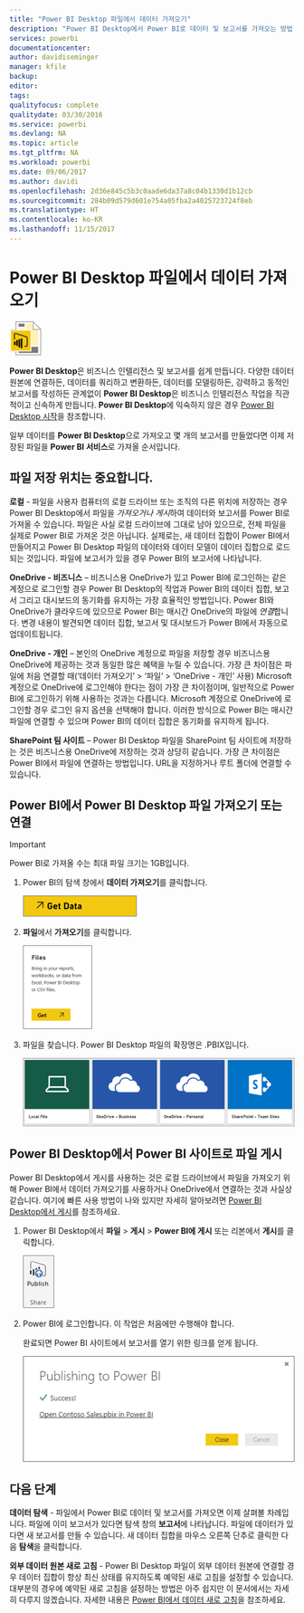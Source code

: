 ```yaml
---
title: "Power BI Desktop 파일에서 데이터 가져오기"
description: "Power BI Desktop에서 Power BI로 데이터 및 보고서를 가져오는 방법 알아보기"
services: powerbi
documentationcenter: 
author: davidiseminger
manager: kfile
backup: 
editor: 
tags: 
qualityfocus: complete
qualitydate: 03/30/2016
ms.service: powerbi
ms.devlang: NA
ms.topic: article
ms.tgt_pltfrm: NA
ms.workload: powerbi
ms.date: 09/06/2017
ms.author: davidi
ms.openlocfilehash: 2d36e845c5b3c0aade6da37a8c04b1330d1b12cb
ms.sourcegitcommit: 284b09d579d601e754a05fba2a4025723724f8eb
ms.translationtype: HT
ms.contentlocale: ko-KR
ms.lasthandoff: 11/15/2017
---
```

# <a name="get-data-from-power-bi-desktop-files"></a>Power BI Desktop 파일에서 데이터 가져오기
![](media/service-desktop-files/pbid_file_icon.png)

**Power BI Desktop**은 비즈니스 인텔리전스 및 보고서를 쉽게 만듭니다. 다양한 데이터 원본에 연결하든, 데이터를 쿼리하고 변환하든, 데이터를 모델링하든, 강력하고 동적인 보고서를 작성하든 관계없이 **Power BI Desktop**은 비즈니스 인텔리전스 작업을 직관적이고 신속하게 만듭니다. **Power BI Desktop**에 익숙하지 않은 경우 [Power BI Desktop 시작](desktop-getting-started.md)을 참조합니다.

일부 데이터를 **Power BI Desktop**으로 가져오고 몇 개의 보고서를 만들었다면 이제 저장된 파일을 **Power BI 서비스**로 가져올 순서입니다.

## <a name="where-your-file-is-saved-makes-a-difference"></a>파일 저장 위치는 중요합니다.
**로컬** - 파일을 사용자 컴퓨터의 로컬 드라이브 또는 조직의 다른 위치에 저장하는 경우 Power BI Desktop에서 파일을 *가져오거나* *게시*하여 데이터와 보고서를 Power BI로 가져올 수 있습니다. 파일은 사실 로컬 드라이브에 그대로 남아 있으므로, 전체 파일을 실제로 Power BI로 가져온 것은 아닙니다. 실제로는, 새 데이터 집합이 Power BI에서 만들어지고 Power BI Desktop 파일의 데이터와 데이터 모델이 데이터 집합으로 로드되는 것입니다. 파일에 보고서가 있을 경우 Power BI의 보고서에 나타납니다.

**OneDrive - 비즈니스** – 비즈니스용 OneDrive가 있고 Power BI에 로그인하는 같은 계정으로 로그인할 경우 Power BI Desktop의 작업과 Power BI의 데이터 집합, 보고서 그리고 대시보드의 동기화를 유지하는 가장 효율적인 방법입니다. Power BI와 OneDrive가 클라우드에 있으므로 Power BI는 매시간 OneDrive의 파일에 *연결*합니다. 변경 내용이 발견되면 데이터 집합, 보고서 및 대시보드가 Power BI에서 자동으로 업데이트됩니다.

**OneDrive - 개인** – 본인의 OneDrive 계정으로 파일을 저장할 경우 비즈니스용 OneDrive에 제공하는 것과 동일한 많은 혜택을 누릴 수 있습니다. 가장 큰 차이점은 파일에 처음 연결할 때(‘데이터 가져오기’ > ‘파일’ > ‘OneDrive - 개인’ 사용) Microsoft 계정으로 OneDrive에 로그인해야 한다는 점이 가장 큰 차이점이며, 일반적으로 Power BI에 로그인하기 위해 사용하는 것과는 다릅니다. Microsoft 계정으로 OneDrive에 로그인할 경우 로그인 유지 옵션을 선택해야 합니다. 이러한 방식으로 Power BI는 매시간 파일에 연결할 수 있으며 Power BI의 데이터 집합은 동기화를 유지하게 됩니다.

**SharePoint 팀 사이트** – Power BI Desktop 파일을 SharePoint 팀 사이트에 저장하는 것은 비즈니스용 OneDrive에 저장하는 것과 상당히 같습니다. 가장 큰 차이점은 Power BI에서 파일에 연결하는 방법입니다. URL을 지정하거나 루트 폴더에 연결할 수 있습니다.

## <a name="import-or-connect-to-a-power-bi-desktop-file-from-power-bi"></a>Power BI에서 Power BI Desktop 파일 가져오기 또는 연결
>[!IMPORTANT]
>Power BI로 가져올 수는 최대 파일 크기는 1GB입니다.

1. Power BI의 탐색 창에서 **데이터 가져오기**를 클릭합니다.
   
   ![](media/service-desktop-files/pbid_get_data_button.png)
2. **파일**에서 **가져오기**를 클릭합니다.
   
   ![](media/service-desktop-files/pbid_files_get.png)
3. 파일을 찾습니다. Power BI Desktop 파일의 확장명은 .PBIX입니다.
   
   ![](media/service-desktop-files/pbid_find_your_file.png)

## <a name="publish-a-file-from-power-bi-desktop-to-your-power-bi-site"></a>Power BI Desktop에서 Power BI 사이트로 파일 게시
Power BI Desktop에서 게시를 사용하는 것은 로컬 드라이브에서 파일을 가져오기 위해 Power BI에서 데이터 가져오기를 사용하거나 OneDrive에서 연결하는 것과 사실상 같습니다.  여기에 빠른 사용 방법이 나와 있지만 자세히 알아보려면 [Power BI Desktop에서 게시](desktop-upload-desktop-files.md)를 참조하세요.

1. Power BI Desktop에서 **파일** > **게시** > **Power BI에 게시** 또는 리본에서 **게시**를 클릭합니다.
   
   ![](media/service-desktop-files/pbid_publish.png)
2. Power BI에 로그인합니다. 이 작업은 처음에만 수행해야 합니다.
   
   완료되면 Power BI 사이트에서 보고서를 열기 위한 링크를 얻게 됩니다.
   
   ![](media/service-desktop-files/pbid_publishing.png)

## <a name="next-steps"></a>다음 단계
**데이터 탐색** - 파일에서 Power BI로 데이터 및 보고서를 가져오면 이제 살펴볼 차례입니다. 파일에 이미 보고서가 있다면 탐색 창의 **보고서**에 나타납니다. 파일에 데이터가 있다면 새 보고서를 만들 수 있습니다. 새 데이터 집합을 마우스 오른쪽 단추로 클릭한 다음 **탐색**을 클릭합니다.

**외부 데이터 원본 새로 고침** - Power BI Desktop 파일이 외부 데이터 원본에 연결할 경우 데이터 집합이 항상 최신 상태를 유지하도록 예약된 새로 고침을 설정할 수 있습니다. 대부분의 경우에 예약된 새로 고침을 설정하는 방법은 아주 쉽지만 이 문서에서는 자세히 다루지 않겠습니다. 자세한 내용은 [Power BI에서 데이터 새로 고침](refresh-data.md)을 참조하세요.

